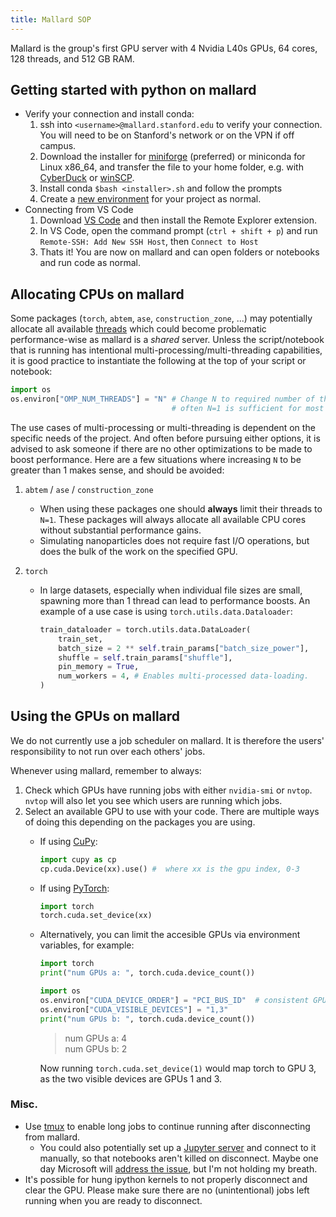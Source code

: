 ```yaml
---
title: Mallard SOP
---
```


Mallard is the group's first GPU server with 4 Nvidia L40s GPUs, 64 cores, 128 threads, and 512 GB RAM. 

## Getting started with python on mallard
- Verify your connection and install conda:
    1. ssh into `<username>@mallard.stanford.edu` to verify your connection. You will need to be on Stanford's network or on the VPN if off campus.
    2. Download the installer for [miniforge](https://conda-forge.org/download/) (preferred) or miniconda for Linux x86_64, and transfer the file to your home folder, e.g. with [CyberDuck](https://cyberduck.io/) or [winSCP](https://winscp.net/eng/index.php).
    3. Install conda `$bash <installer>.sh` and follow the prompts
    4. Create a [new environment](https://docs.conda.io/projects/conda/en/latest/user-guide/tasks/manage-environments.html) for your project as normal.
- Connecting from VS Code
    1. Download [VS Code](https://code.visualstudio.com/download) and then install the Remote Explorer extension.
    2. In VS Code, open the command prompt (`ctrl + shift + p`) and run `Remote-SSH: Add New SSH Host`, then `Connect to Host`
    3. Thats it! You are now on mallard and can open folders or notebooks and run code as normal.

## Allocating CPUs on mallard

Some packages (`torch`, `abtem`, `ase`, `construction_zone`, ...) may potentially allocate all available [threads](https://www.liquidweb.com/blog/difference-cpu-cores-thread/#h-the-difference-between-cores-vs-threads) which could become problematic performance-wise as mallard is a *shared* server. Unless the script/notebook that is running has intentional multi-processing/multi-threading capabilities, it is good practice to instantiate the following at the top of your script or notebook:

```python
import os
os.environ["OMP_NUM_THREADS"] = "N" # Change N to required number of threads, 
                                    # often N=1 is sufficient for most workloads.
```

The use cases of multi-processing or multi-threading is dependent on the specific needs of the project. And often before pursuing either options, it is advised to ask someone if there are no other optimizations to be made to boost performance. Here are a few situations where increasing `N` to be greater than 1 makes sense, and should be avoided:

1. `abtem` / `ase` / `construction_zone`
    - When using these packages one should **always** limit their threads to `N=1`. These packages will always allocate all available CPU cores without substantial performance gains. 
    - Simulating nanoparticles does not require fast I/O operations, but does the bulk of the work on the specified GPU.

2. `torch`
    - In large datasets, especially when individual file sizes are small, spawning more than 1 thread can lead to performance boosts. An example of a use case is using `torch.utils.data.Dataloader`:
        ```python
        train_dataloader = torch.utils.data.DataLoader(
            train_set,
            batch_size = 2 ** self.train_params["batch_size_power"],
            shuffle = self.train_params["shuffle"],
            pin_memory = True,
            num_workers = 4, # Enables multi-processed data-loading.
        )
        ```

    
## Using the GPUs on mallard  
We do not currently use a job scheduler on mallard. It is therefore the users' responsibility to not run over each others' jobs.  

Whenever using mallard, remember to always: 
1. Check which GPUs have running jobs with either `nvidia-smi` or `nvtop`. `nvtop` will also let you see which users are running which jobs.
2. Select an available GPU to use with your code. There are multiple ways of doing this depending on the packages you are using.
    - If using [CuPy](https://cupy.dev/):
        ```python
        import cupy as cp
        cp.cuda.Device(xx).use() #  where xx is the gpu index, 0-3
        ```
    - If using [PyTorch](https://pytorch.org/):
        ```python
        import torch
        torch.cuda.set_device(xx)
        ```
    - Alternatively, you can limit the accesible GPUs via environment variables, for example:
        ```python
        import torch
        print("num GPUs a: ", torch.cuda.device_count())

        import os
        os.environ["CUDA_DEVICE_ORDER"] = "PCI_BUS_ID"  # consistent GPU ordering
        os.environ["CUDA_VISIBLE_DEVICES"] = "1,3" 
        print("num GPUs b: ", torch.cuda.device_count())
        ```
        > num GPUs a: 4  
        > num GPUs b: 2  

        Now running `torch.cuda.set_device(1)` would map torch to GPU 3, as the two visible devices are GPUs 1 and 3.

### Misc.
- Use [tmux](https://github.com/tmux/tmux/wiki) to enable long jobs to continue running after disconnecting from mallard. 
    - You could also potentially set up a [Jupyter server](https://github.com/microsoft/vscode-jupyter/issues/1378#issuecomment-1819466769) and connect to it manually, so that notebooks aren't killed on disconnect. Maybe one day Microsoft will [address the issue](https://github.com/microsoft/vscode-jupyter/issues/3998), but I'm not holding my breath.
- It's possible for hung ipython kernels to not properly disconnect and clear the GPU. Please make sure there are no (unintentional) jobs left running when you are ready to disconnect. 